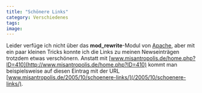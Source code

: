 ```yaml
---
title: "Schönere Links"
category: Verschiedenes
tags: 
image: 
---
```


Leider verfüge ich nicht über das **mod\_rewrite**-Modul von [Apache](http://www.apache.org), aber mit ein paar kleinen Tricks konnte ich die Links zu meinen Newseinträgen trotzdem etwas verschönern. Anstatt mit [www.misantropolis.de/home.php?ID=410](http://www.misantropolis.de/home.php?ID=410) kommt man beispielsweise auf diesen Eintrag mit der URL [www.misantropolis.de/2005/10/schoenere-links/](/2005/10/schoenere-links/).